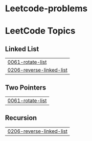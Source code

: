 # Leetcode-problems

<!---LeetCode Topics Start-->
# LeetCode Topics
## Linked List
|  |
| ------- |
| [0061-rotate-list](https://github.com/Vatsaalll/Leetcode-problems/tree/master/0061-rotate-list) |
| [0206-reverse-linked-list](https://github.com/Vatsaalll/Leetcode-problems/tree/master/0206-reverse-linked-list) |
## Two Pointers
|  |
| ------- |
| [0061-rotate-list](https://github.com/Vatsaalll/Leetcode-problems/tree/master/0061-rotate-list) |
## Recursion
|  |
| ------- |
| [0206-reverse-linked-list](https://github.com/Vatsaalll/Leetcode-problems/tree/master/0206-reverse-linked-list) |
<!---LeetCode Topics End-->